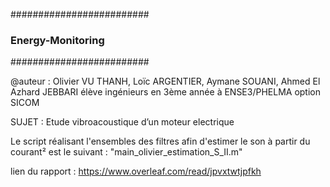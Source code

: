 #########################
### Energy-Monitoring ###
#########################

@auteur : Olivier VU THANH, Loïc ARGENTIER, Aymane SOUANI, Ahmed El Azhard JEBBARI élève ingénieurs en 3ème année à ENSE3/PHELMA option SICOM

SUJET : Etude vibroacoustique d’un moteur electrique

Le script réalisant l'ensembles des filtres afin d'estimer le son à partir du courant² est le suivant : "main_olivier_estimation_S_II.m"

lien du rapport : https://www.overleaf.com/read/jpvxtwtjpfkh
